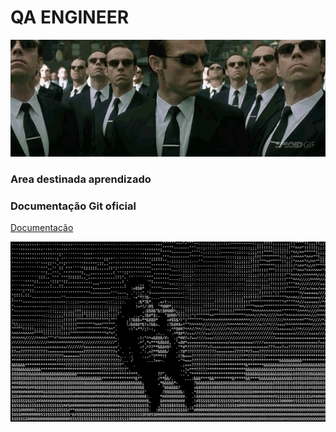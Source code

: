 # QA ENGINEER

![Alt text](./imagens/matrix.gif "O futuro se faz agora")


### Area destinada aprendizado 

### Documentação Git oficial
<p align="left">
  <a href="https://docs.github.com/pt/get-started/using-git/pushing-commits-to-a-remote-repository">Documentação</a>
</p>
 



![Alt text](./imagens/igm.gif "Let´s go!")

